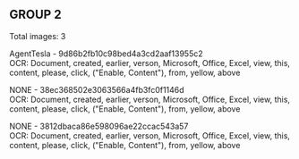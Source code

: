 ## GROUP 2
Total images: 3  

AgentTesla - 9d86b2fb10c98bed4a3cd2aaf13955c2  
OCR: Document, created, earlier, verson, Microsoft, Office, Excel, view, this, content, please, click, ("Enable, Content"), from, yellow, above  

NONE - 38ec368502e3063566a4fb3fc0f1146d  
OCR: Document, created, earlier, verson, Microsoft, Office, Excel, view, this, content, please, click, ("Enable, Content"), from, yellow, above  

NONE - 3812dbaca86e598096ae22ccac543a57  
OCR: Document, created, earlier, verson, Microsoft, Office, Excel, view, this, content, please, click, ("Enable, Content"), from, yellow, above  

